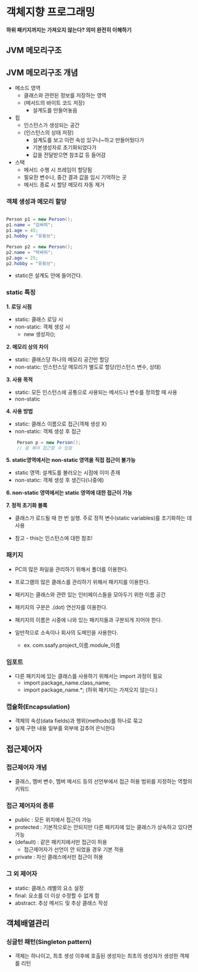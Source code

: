 # 객체지향 프로그래밍
**하위 패키지까지는 가져오지 않는다? 의미 완전히 이해하기**

## JVM 메모리구조
## JVM 메모리구조 개념


- 메소드 영역
    * 클래스와 관련된 정보를 저장하는 영역
    * (메서드의 바이트 코드 저장)
        * 설계도를 만들어놓음
- 힙
    * 인스턴스가 생성되는 공간
    * (인스턴스의 상태 저장)
        * 설계도를 보고 이런 속성 있구나~하고 만들어뒀다가
        * 기본생성자로 초기화되었다가
        * 값을 전달받으면 참조값 등 들어감 
- 스택
    * 메서드 수행 시 프레임이 할당됨
    * 필요한 변수나, 중간 결과 값을 임시 기억하는 곳
    * 메서드 종료 시 할당 메모리 자동 제거

### 객체 생성과 메모리 할당
```java

Person p1 = new Person();
p1.name = "김싸피";
p1.age = 45;
p1.hobby = "유튜브";

Person p2 = new Person();
p2.name = "박싸피";
p2.age = 25;
p2.hobby = "유튜브";

```

- static은 설계도 안에 들어간다.

### static 특징
**1. 로딩 시점**
- static: 클래스 로딩 시
- non-static: 객체 생성 시
    * new 생성자();

**2. 메모리 상의 차이**
- static: 클래스당 하나의 메모리 공간만 할당
- non-static: 인스턴스당 메모리가 별도로 할당(인스턴스 변수, 상태)

**3. 사용 목적**
- static: 모든 인스턴스에 공통으로 사용되는 메서드나 변수를 정의할 때 사용
- non-static

**4. 사용 방법**
- static: 클래스 이름으로 접근(객체 생성 X)
- non-static: 객체 생성 후 접근
```java
    Person p = new Person();
    // 을 해야 접근할 수 있음

```
**5. static영역에서는 non-static 영역을 직접 접근이 불가능**
- static 영역: 설계도를 불러오는 시점에 이미 존재
- non-static: 객체 생성 후 생긴다(나중에)

**6. non-static 영역에서는 static 영역에 대한 접근이 가능**

**7. 정적 초기화 블록**
- 클래스가 로드될 때 한 번 실행. 주로 정적 변수(static variables)를 초기화하는 데 사용


* 참고 - this는 인스턴스에 대한 참조!




### 패키지

- PC의 많은 파일을 관리하기 위해서 폴더를 이용한다.
- 프로그램의 많은 클래스를 관리하기 위해서 패키지를 이용한다.

- 패키지는 클래스와 관련 있는 인터페이스들을 모아두기 위한 이름 공간
- 패키지의 구분은 .(dot) 연산자를 이용한다.
- 패키지의 이름은 시중에 나와 있는 패키지들과 구분되게 지어야 한다.
- 일반적으로 소속이나 회사의 도메인을 사용한다.
    * ex. com.ssafy.project_이름.module_이름

### 임포트
- 다른 패키지에 있는 클래스를 사용하기 위해서는 import 과정이 필요
    * import package_name.class_name;
    * import package_name.*; (하위 패키지는 가져오지 않는다.)

### 캡슐화(Encapsulation)
- 객체의 속성(data fields)과 행위(methods)를 하나로 묶고
- 실제 구현 내용 일부를 외부에 감추어 은닉한다


## 접근제어자
### 접근제어자 개념
- 클래스, 멤버 변수, 멤버 메서드 등의 선언부에서 접근 허용 범위를 지정하는 역할의 키워드

### 접근 제어자의 종류
- public : 모든 위치에서 접근이 가능
- protected : 기본적으로는 안되지만 다른 패키지에 있는 클래스가 상속하고 있다면 가능
- (default) : 같은 패키지에서만 접근이 허용
    * 접근제어자가 선언이 안 되었을 경우 기본 적용
- private : 자신 클래스에서만 접근이 허용

### 그 외 제어자
- static: 클래스 레벨의 요소 설정
- final: 요소를 더 이상 수정할 수 없게 함
- abstract: 추상 메서드 및 추상 클래스 작성





## 객체배열관리

### 싱글턴 패턴(Singleton pattern)
- 객체는 하나이고, 최초 생성 이후에 호출된 생성자는 최초의 생성자가 생성한 객체를 리턴